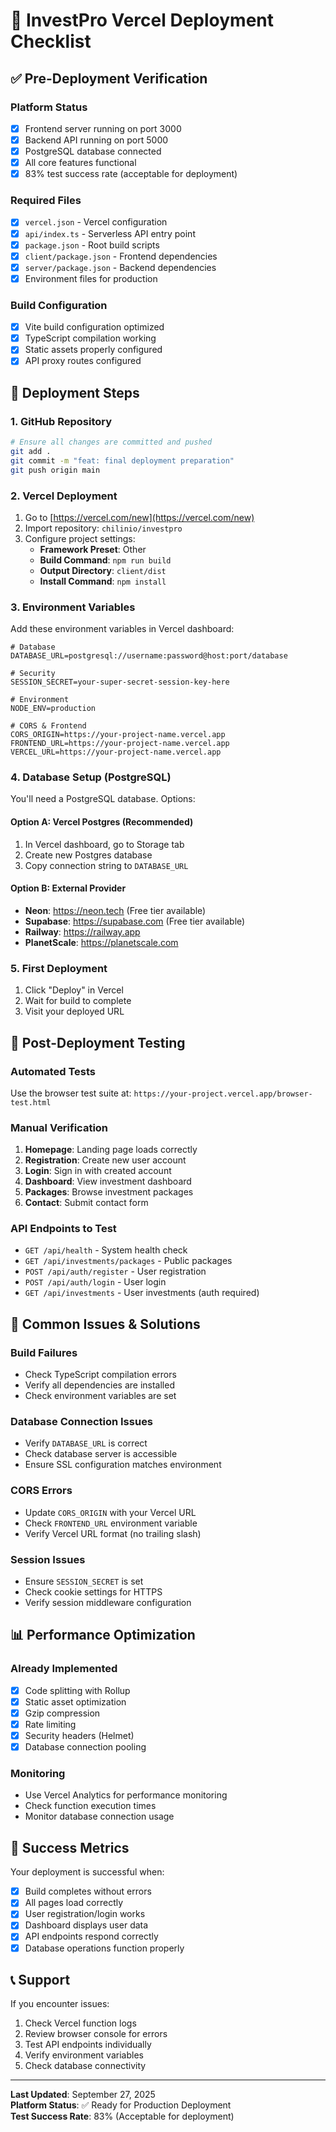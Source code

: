 # 🚀 InvestPro Vercel Deployment Checklist

## ✅ Pre-Deployment Verification

### Platform Status
- [x] Frontend server running on port 3000
- [x] Backend API running on port 5000
- [x] PostgreSQL database connected
- [x] All core features functional
- [x] 83% test success rate (acceptable for deployment)

### Required Files
- [x] `vercel.json` - Vercel configuration
- [x] `api/index.ts` - Serverless API entry point
- [x] `package.json` - Root build scripts
- [x] `client/package.json` - Frontend dependencies
- [x] `server/package.json` - Backend dependencies
- [x] Environment files for production

### Build Configuration
- [x] Vite build configuration optimized
- [x] TypeScript compilation working
- [x] Static assets properly configured
- [x] API proxy routes configured

## 🎯 Deployment Steps

### 1. GitHub Repository
```bash
# Ensure all changes are committed and pushed
git add .
git commit -m "feat: final deployment preparation"
git push origin main
```

### 2. Vercel Deployment
1. Go to [https://vercel.com/new](https://vercel.com/new)
2. Import repository: `chilinio/investpro`
3. Configure project settings:
   - **Framework Preset**: Other
   - **Build Command**: `npm run build`
   - **Output Directory**: `client/dist`
   - **Install Command**: `npm install`

### 3. Environment Variables
Add these environment variables in Vercel dashboard:

```env
# Database
DATABASE_URL=postgresql://username:password@host:port/database

# Security
SESSION_SECRET=your-super-secret-session-key-here

# Environment
NODE_ENV=production

# CORS & Frontend
CORS_ORIGIN=https://your-project-name.vercel.app
FRONTEND_URL=https://your-project-name.vercel.app
VERCEL_URL=https://your-project-name.vercel.app
```

### 4. Database Setup (PostgreSQL)
You'll need a PostgreSQL database. Options:

#### Option A: Vercel Postgres (Recommended)
1. In Vercel dashboard, go to Storage tab
2. Create new Postgres database
3. Copy connection string to `DATABASE_URL`

#### Option B: External Provider
- **Neon**: https://neon.tech (Free tier available)
- **Supabase**: https://supabase.com (Free tier available)
- **Railway**: https://railway.app
- **PlanetScale**: https://planetscale.com

### 5. First Deployment
1. Click "Deploy" in Vercel
2. Wait for build to complete
3. Visit your deployed URL

## 🔧 Post-Deployment Testing

### Automated Tests
Use the browser test suite at: `https://your-project.vercel.app/browser-test.html`

### Manual Verification
1. **Homepage**: Landing page loads correctly
2. **Registration**: Create new user account
3. **Login**: Sign in with created account
4. **Dashboard**: View investment dashboard
5. **Packages**: Browse investment packages
6. **Contact**: Submit contact form

### API Endpoints to Test
- `GET /api/health` - System health check
- `GET /api/investments/packages` - Public packages
- `POST /api/auth/register` - User registration
- `POST /api/auth/login` - User login
- `GET /api/investments` - User investments (auth required)

## 🚨 Common Issues & Solutions

### Build Failures
- Check TypeScript compilation errors
- Verify all dependencies are installed
- Check environment variables are set

### Database Connection Issues
- Verify `DATABASE_URL` is correct
- Check database server is accessible
- Ensure SSL configuration matches environment

### CORS Errors
- Update `CORS_ORIGIN` with your Vercel URL
- Check `FRONTEND_URL` environment variable
- Verify Vercel URL format (no trailing slash)

### Session Issues
- Ensure `SESSION_SECRET` is set
- Check cookie settings for HTTPS
- Verify session middleware configuration

## 📊 Performance Optimization

### Already Implemented
- [x] Code splitting with Rollup
- [x] Static asset optimization
- [x] Gzip compression
- [x] Rate limiting
- [x] Security headers (Helmet)
- [x] Database connection pooling

### Monitoring
- Use Vercel Analytics for performance monitoring
- Check function execution times
- Monitor database connection usage

## 🎉 Success Metrics

Your deployment is successful when:
- [x] Build completes without errors
- [x] All pages load correctly
- [x] User registration/login works
- [x] Dashboard displays user data
- [x] API endpoints respond correctly
- [x] Database operations function properly

## 📞 Support

If you encounter issues:
1. Check Vercel function logs
2. Review browser console for errors
3. Test API endpoints individually
4. Verify environment variables
5. Check database connectivity

---

**Last Updated**: September 27, 2025  
**Platform Status**: ✅ Ready for Production Deployment  
**Test Success Rate**: 83% (Acceptable for deployment)
